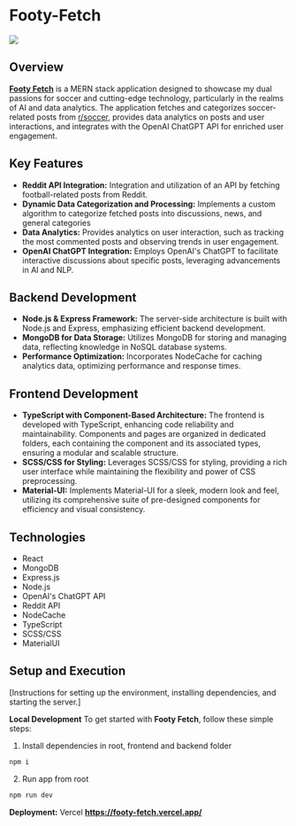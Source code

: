 # Footy-Fetch

![](FootyFetch-GIF.gif)

## Overview
[**Footy Fetch**](https://footy-fetch.vercel.app) is a MERN stack application designed to showcase my dual passions for soccer and cutting-edge technology, particularly in the realms of AI and data analytics. The application fetches and categorizes soccer-related posts from [r/soccer](https://www.reddit.com/r/soccer/), provides data analytics on posts and user interactions, and integrates with the OpenAI ChatGPT API for enriched user engagement.

## Key Features
* **Reddit API Integration:** Integration and utilization of an API by fetching football-related posts from Reddit.
* **Dynamic Data Categorization and Processing:** Implements a custom algorithm to categorize fetched posts into discussions, news, and general categories
* **Data Analytics:** Provides analytics on user interaction, such as tracking the most commented posts and observing trends in user engagement.
* **OpenAI ChatGPT Integration:** Employs OpenAI's ChatGPT to facilitate interactive discussions about specific posts, leveraging advancements in AI and NLP.

## Backend Development
* **Node.js & Express Framework:** The server-side architecture is built with Node.js and Express, emphasizing efficient backend development.
* **MongoDB for Data Storage:** Utilizes MongoDB for storing and managing data, reflecting knowledge in NoSQL database systems.
* **Performance Optimization:** Incorporates NodeCache for caching analytics data, optimizing performance and response times.

## Frontend Development
* **TypeScript with Component-Based Architecture:** The frontend is developed with TypeScript, enhancing code reliability and maintainability. Components and pages are organized in dedicated folders, each containing the component and its associated types, ensuring a modular and scalable structure.
* **SCSS/CSS for Styling:** Leverages SCSS/CSS for styling, providing a rich user interface while maintaining the flexibility and power of CSS preprocessing.
* **Material-UI:** Implements Material-UI for a sleek, modern look and feel, utilizing its comprehensive suite of pre-designed components for efficiency and visual consistency.

## Technologies
* React
* MongoDB
* Express.js
* Node.js
* OpenAI's ChatGPT API
* Reddit API
* NodeCache
* TypeScript
* SCSS/CSS
* MaterialUI

## Setup and Execution
[Instructions for setting up the environment, installing dependencies, and starting the server.]

**Local Development**
To get started with **Footy Fetch**, follow these simple steps:

1. Install dependencies in root, frontend and backend folder

```bash
npm i
```

2. Run app from root

```bash
npm run dev
```

**Deployment:** Vercel **https://footy-fetch.vercel.app/**
